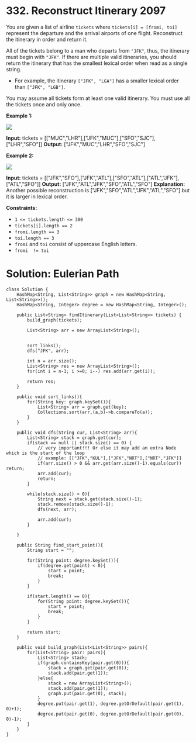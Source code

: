 # 332. Reconstruct Itinerary 2097
You are given a list of airline  `tickets`  where  `tickets[i] = [fromi, toi]`  represent the departure and the arrival airports of one flight. Reconstruct the itinerary in order and return it.

All of the tickets belong to a man who departs from  `"JFK"`, thus, the itinerary must begin with  `"JFK"`. If there are multiple valid itineraries, you should return the itinerary that has the smallest lexical order when read as a single string.

-   For example, the itinerary  `["JFK", "LGA"]`  has a smaller lexical order than  `["JFK", "LGB"]`.

You may assume all tickets form at least one valid itinerary. You must use all the tickets once and only once.

**Example 1:**

![](https://assets.leetcode.com/uploads/2021/03/14/itinerary1-graph.jpg)

**Input:** tickets = [["MUC","LHR"],["JFK","MUC"],["SFO","SJC"],["LHR","SFO"]]
**Output:** ["JFK","MUC","LHR","SFO","SJC"]

**Example 2:**

![](https://assets.leetcode.com/uploads/2021/03/14/itinerary2-graph.jpg)

**Input:** tickets = [["JFK","SFO"],["JFK","ATL"],["SFO","ATL"],["ATL","JFK"],["ATL","SFO"]]
**Output:** ["JFK","ATL","JFK","SFO","ATL","SFO"]
**Explanation:** Another possible reconstruction is ["JFK","SFO","ATL","JFK","ATL","SFO"] but it is larger in lexical order.

**Constraints:**

-   `1 <= tickets.length <= 300`
-   `tickets[i].length == 2`
-   `fromi.length == 3`
-   `toi.length == 3`
-   `fromi`  and  `toi`  consist of uppercase English letters.
-   `fromi  != toi`

# Solution: Eulerian Path
```
class Solution {
    HashMap<String, List<String>> graph = new HashMap<String, List<String>>();
    HashMap<String, Integer> degree = new HashMap<String, Integer>();
    
    public List<String> findItinerary(List<List<String>> tickets) {
        build_graph(tickets);
        
        List<String> arr = new ArrayList<String>();
        
        
        sort_links();
        dfs("JFK", arr);
        
        int n = arr.size();
        List<String> res = new ArrayList<String>();
        for(int i = n-1; i >=0; i--) res.add(arr.get(i));
        
        return res;
    }
    
    public void sort_links(){
        for(String key: graph.keySet()){
            List<String> arr = graph.get(key);
            Collections.sort(arr,(a,b)->b.compareTo(a));
        }
    }
    
    public void dfs(String cur, List<String> arr){
        List<String> stack = graph.get(cur);
        if(stack == null || stack.size() == 0) {
            // very important!!! Or else it may add an extra Node which is the start of the loop
            // example: [["JFK","KUL"],["JFK","NRT"],["NRT","JFK"]]
            if(arr.size() > 0 && arr.get(arr.size()-1).equals(cur)) return;
            arr.add(cur);
            return;
        }
        
        while(stack.size() > 0){
            String next = stack.get(stack.size()-1);
            stack.remove(stack.size()-1);
            dfs(next, arr);
            
            arr.add(cur);
        }
        
    }
    
    public String find_start_point(){
        String start = "";
        
        for(String point: degree.keySet()){
            if(degree.get(point) < 0){
                start = point;
                break;
            }
        }
        
        if(start.length() == 0){
            for(String point: degree.keySet()){
                start = point;
                break;
            }
        }
        
        return start;
    }
    
    public void build_graph(List<List<String>> pairs){
        for(List<String> pair: pairs){
            List<String> stack;
            if(graph.containsKey(pair.get(0))){
                stack = graph.get(pair.get(0));
                stack.add(pair.get(1));
            }else{
                stack = new ArrayList<String>();
                stack.add(pair.get(1));
                graph.put(pair.get(0), stack);
            }
            degree.put(pair.get(1), degree.getOrDefault(pair.get(1), 0)+1);
            degree.put(pair.get(0), degree.getOrDefault(pair.get(0), 0)-1);
        }
    }
}
``` 